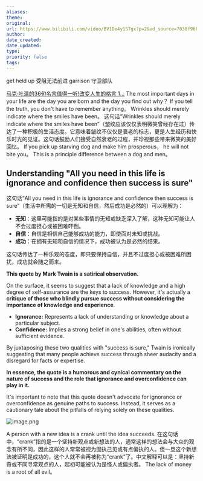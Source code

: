 ```yaml
---
aliases: 
theme: 
original: 
url: https://www.bilibili.com/video/BV1De4y1S7gx?p=2&vd_source=7038f96b6bb3b14743531b102b109c43
author: 
date_created: 
date_updated: 
type: 
priority: false
tags:
---
```

get held up 受阻无法前进
garrison 守卫部队

[马克·吐温的36句名言值得一听!改变人生的格言 1...](https://www.bilibili.com/video/BV1De4y1S7gx?p=2&vd_source=7038f96b6bb3b14743531b102b109c43)
The most important days in your life are the day you are born and the day you find out why？
If you tell the truth, you don't have to remember anything。
Wrinkles should merely indicate where the smiles have been。
这句话“Wrinkles should merely indicate where the smiles have been”（皱纹应该仅仅表明微笑曾经存在过）传达了一种积极的生活态度。它意味着皱纹不仅仅是衰老的标志，更是人生经历和快乐时光的见证。这句话鼓励人们接受自然衰老的过程，并珍视那些带来微笑的美好回忆。
If you pick up starving dog and make him prosperous， he will not bite you。 This is a principle difference between a dog and men。


## Understanding "All you need in this life is ignorance and confidence then success is sure"

这句话“All you need in this life is ignorance and confidence then success is sure”（生活中所需的一切是无知和自信，然后成功是必然的）可以理解为：

- **无知**：这里可能指的是对某些事情的无知或缺乏深入了解，这种无知可能让人不会过度担心或被困难吓倒。
- **自信**：自信是相信自己能够成功的能力，即使面对未知或挑战。
- **成功**：在拥有无知和自信的情况下，成功被认为是必然的结果。

这句话传达了一种乐观的态度，即只要保持自信，并且不过度担心或被困难所困扰，成功就会随之而来。

**This quote by Mark Twain is a satirical observation.**

On the surface, it seems to suggest that a lack of knowledge and a high degree of self-assurance are the keys to success. However, it's actually a **critique of those who blindly pursue success without considering the importance of knowledge and experience**.

- **Ignorance:** Represents a lack of understanding or knowledge about a particular subject.
- **Confidence:** Implies a strong belief in one's abilities, often without sufficient evidence.

By juxtaposing these two qualities with "success is sure," Twain is ironically suggesting that many people achieve success through sheer audacity and a disregard for facts or expertise.

**In essence, the quote is a humorous and cynical commentary on the nature of success and the role that ignorance and overconfidence can play in it.**

It's important to note that this quote doesn't advocate for ignorance or overconfidence as genuine paths to success. Instead, it serves as a cautionary tale about the pitfalls of relying solely on these qualities.

![image.png](https://cdn.jsdelivr.net/gh/duanbiao2000/BlogGallery@main/picture/20240816181557.png)

A person with a new idea is a crank until the idea succeeds.
在这句话中，“crank”指的是一个坚持新观点或新想法的人，通常这样的想法会与大众的观念有所不同，因此这样的人常常被视为固执己见或有点偏执的人。但一旦这个新想法被证明是成功的，这个人就不会再被称为“crank”了。中文解释可以是：坚持新奇或不同寻常观点的人，起初可能被认为是怪人或偏执者。
The lack of money is a root of all evil。